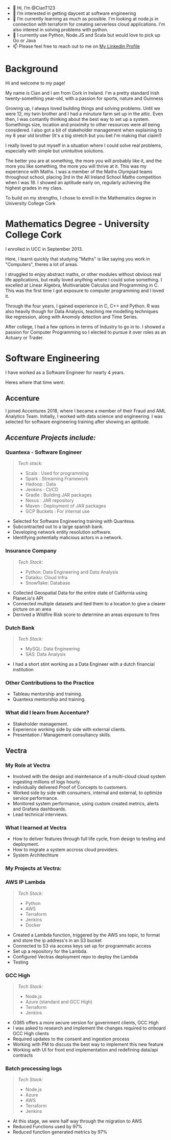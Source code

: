 - 👋 Hi, I’m @CianT123
- 👀 I’m interested in getting daycent at software engineering
- 🌱 I’m currently learning as much as possible. I'm looking at node.js in connection with terraform for creating serverless cloud applications. I'm also interest in solving problems with python. 
- 💞️ I currently use Python, Node.JS and Scala but would love to pick up Go or Java
- 📫 Please feel free to reach out to me on [My LinkedIn Profile](https://www.linkedin.com/in/cian-tuohy-650712130/) 


# Background
Hi and welcome to my page!

My name is Cian and I am from Cork in Ireland.
I'm a pretty standard Irish twenty-something year-old, with a passion for sports, nature and Guinness 

Growing up, I always loved building things and solving problems. 
Until we were 12, my twin brother and I had a minuture farm set up in the attic. 
Even then, I was contantly thinking about the best way to set up a system. 
Somethings size, location and proximity to other resources were all being considered.
I also got a bit of stakeholder management when explaining to my 8 year old brother (It's a big stretch but you bet I'm making that claim!)

I really loved to put myself in a situation where I could solve real problems, especially with simple but unintuitive solutions. 


The better you are at something, the more you will probably like it, and the more you like something, the more you will thrive at it. 
This was my experience with Maths. 
I was a member of the Maths Olympiad teams throughout school, placing 3rd in the All Ireland School Maths competition when I was 18.
I showed an aptitude early on, regularly achieving the highest grades in my class. 


To build on my strengths, I chose to enroll in the Mathematics degree in University College Cork


# Mathematics Degree - University College Cork
I enrolled in UCC in September 2013. 

Here, I learnt quickly that studying "Maths" is like saying you work in "Computers", theres a lot of areas. 

I struggled to enjoy abstract maths, or other modules without obvious real life applications, but really loved anything where I could solve something. 
I excelled at Linear Algebra, Multivariable Calculus and Programming in C. This was the first time I got exposure to computer programming and I loved it.

Through the four years, I gained experience in C, C++ and Python. 
R was also heavily though for Data Analysis, teaching me modelling techniques like regression, along with Anomoly detection and Time Series. 

After college, I had a few options in terms of Industry to go in to. I showed a passion for Computer Programming so I elected to pursue it over roles as an Actuary or Trader. 

# Software Engineering

I have worked as a Software Engineer for nearly 4 years. 

Heres where that time went: 
## Accenture
I joined Accentures 2018, where I became a member of their Fraud and AML Analytics Team.
Initially, I worked with data science and engineering. 
I was selected for software engineering training after showing an aptitude. 

## *Accenture Projects include:*

### Quantexa - Software Engineer
> *Tech stack:*
> 
> - Scala : Used for programming
> - Spark : Streaming Framework
> - Hadoop : Data
> - Jenkins : CI/CD
> - Gradle : Building JAR packages
> - Nexus : JAR repository
> - Maven : Deployment of JAR packages
> - GCP Buckets : For internal use

- Selected for Software Engineering training with Quantexa.
- Subcontracted out to a large spanish bank.
- Developing network entity resolution software.
- Identifying potentially malicious actors in a network.

### Insurance Company

> *Tech Stack:*
> 
> - Python: Data Engineering and Data Analysis
> - Dataiku: Cloud Infra
> - Snowflake: Database

- Collected Geospatial Data for the entire state of California using Planet.io's API
- Connected multiple datasets and tied them to a location to give a clearer picture on an area
- Derrived a Wildfire Risk score to determine an areas exposure to fires


### Dutch Bank

> *Tech Stack:*
> 
> - MySQL: Data Engineering
> - SAS: Data Analysis

- I had a short stint working as a Data Engineer with a dutch financial institution


### Other Contributions to the Practice
- Tableau mentorship and training.
- Quantexa mentorship and training.


### What did I learn from Accenture?

- Stakeholder management.
- Experience working side by side with external clients.
- Presentation / Management consultancy skills.

## Vectra
### My Role at Vectra
- Involved with the design and maintenance of a multi-cloud cloud system ingesting millions of logs hourly.
- Individually delivered Proof of Concepts to customers.
- Worked side by side with consumers, internal and external, to optimize service performance.
- Monitored system performance, using custom created metrics, alerts and Grafana dashboards.
- Lead technical interviews.

### What I learned at Vectra
 - How to deliver features through full life cycle, from design to testing and deployment.
 - How to migrate a system accross cloud providers.
 - System Architechture

### My Projects at Vectra:

### AWS IP Lambda
> *Tech Stack:*
> 
> - Python
> - AWS
> - Terraform
> - Jenkins
> - Docker

- Created a Lambda function, triggered by the AWS sns topic, to format and store the ip address's in an S3 bucket
- Connected to S3 via access keys set up for programmatic access
- Set up a repository for the Lambda.
- Configured Vectras deployment repo to deploy the Lambda
- Testing

### GCC High
> *Tech Stack:*
> 
> - Node.js
> - Azure (standard and GCC High)
> - Terraform
> - Jenkins

- O365 offers a more secure version for government clients, GCC High
- I was asked to research and implement the changes required to onboard GCC High clients
- Required updates to the consent and ingestion process
- Working with PM to discuss the best way to implement this new feature
- Working with UI for front end implementation and redefining data/api contracts


### Batch processing logs
> *Tech Stack:*
> 
> - Node.js
> - Azure
> - AWS
> - Terraform
> - Jenkins

- At this stage, we were half way through the migration to AWS
- Reduced Functions used by 97%
- Reduced function generated metrics by 97%





<!---
CianT123/CianT123 is a ✨ special ✨ repository because its `README.md` (this file) appears on your GitHub profile.
You can click the Preview link to take a look at your changes.
--->
